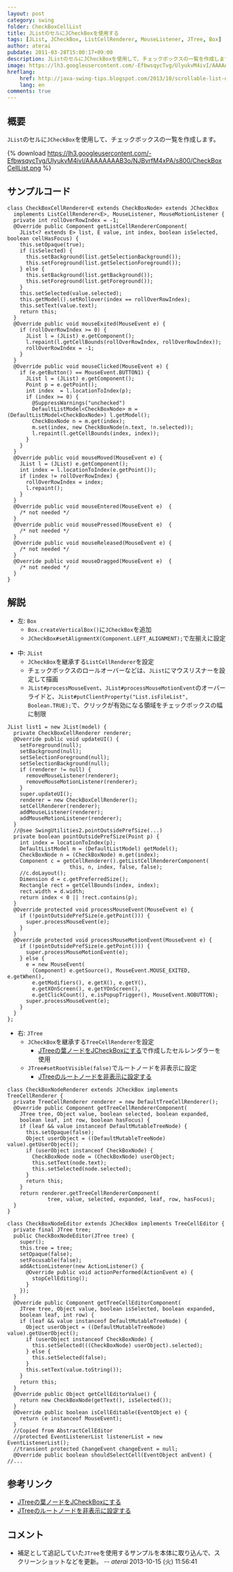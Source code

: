 ```yaml
---
layout: post
category: swing
folder: CheckBoxCellList
title: JListのセルにJCheckBoxを使用する
tags: [JList, JCheckBox, ListCellRenderer, MouseListener, JTree, Box]
author: aterai
pubdate: 2011-03-28T15:00:17+09:00
description: JListのセルにJCheckBoxを使用して、チェックボックスの一覧を作成します。
image: https://lh3.googleusercontent.com/-EfbwsqycTvg/UlyukvM4ivI/AAAAAAAAB3o/NJBvrfM4xPA/s800/CheckBoxCellList.png
hreflang:
    href: http://java-swing-tips.blogspot.com/2013/10/scrollable-list-of-jcheckboxes.html
    lang: en
comments: true
---
```

## 概要
`JList`のセルに`JCheckBox`を使用して、チェックボックスの一覧を作成します。

{% download https://lh3.googleusercontent.com/-EfbwsqycTvg/UlyukvM4ivI/AAAAAAAAB3o/NJBvrfM4xPA/s800/CheckBoxCellList.png %}

## サンプルコード
<pre class="prettyprint"><code>class CheckBoxCellRenderer&lt;E extends CheckBoxNode&gt; extends JCheckBox
  implements ListCellRenderer&lt;E&gt;, MouseListener, MouseMotionListener {
  private int rollOverRowIndex = -1;
  @Override public Component getListCellRendererComponent(
    JList&lt;? extends E&gt; list, E value, int index, boolean isSelected, boolean cellHasFocus) {
    this.setOpaque(true);
    if (isSelected) {
      this.setBackground(list.getSelectionBackground());
      this.setForeground(list.getSelectionForeground());
    } else {
      this.setBackground(list.getBackground());
      this.setForeground(list.getForeground());
    }
    this.setSelected(value.selected);
    this.getModel().setRollover(index == rollOverRowIndex);
    this.setText(value.text);
    return this;
  }
  @Override public void mouseExited(MouseEvent e) {
    if (rollOverRowIndex &gt;= 0) {
      JList l = (JList) e.getComponent();
      l.repaint(l.getCellBounds(rollOverRowIndex, rollOverRowIndex));
      rollOverRowIndex = -1;
    }
  }
  @Override public void mouseClicked(MouseEvent e) {
    if (e.getButton() == MouseEvent.BUTTON1) {
      JList l = (JList) e.getComponent();
      Point p = e.getPoint();
      int index  = l.locationToIndex(p);
      if (index &gt;= 0) {
        @SuppressWarnings("unchecked")
        DefaultListModel&lt;CheckBoxNode&gt; m = (DefaultListModel&lt;CheckBoxNode&gt;) l.getModel();
        CheckBoxNode n = m.get(index);
        m.set(index, new CheckBoxNode(n.text, !n.selected));
        l.repaint(l.getCellBounds(index, index));
      }
    }
  }
  @Override public void mouseMoved(MouseEvent e) {
    JList l = (JList) e.getComponent();
    int index = l.locationToIndex(e.getPoint());
    if (index != rollOverRowIndex) {
      rollOverRowIndex = index;
      l.repaint();
    }
  }
  @Override public void mouseEntered(MouseEvent e)  {
    /* not needed */
  }
  @Override public void mousePressed(MouseEvent e)  {
    /* not needed */
  }
  @Override public void mouseReleased(MouseEvent e) {
    /* not needed */
  }
  @Override public void mouseDragged(MouseEvent e)  {
    /* not needed */
  }
}
</code></pre>

## 解説
- 左: `Box`
    - `Box.createVerticalBox()`に`JCheckBox`を追加
    - `JCheckBox#setAlignmentX(Component.LEFT_ALIGNMENT);`で左揃えに設定

<!-- dummy comment line for breaking list -->

- 中: `JList`
    - `JCheckBox`を継承する`ListCellRenderer`を設定
    - チェックボックスのロールオーバーなどは、`JList`にマウスリスナーを設定して描画
    - `JList#processMouseEvent`、`JList#processMouseMotionEvent`のオーバーライドと、`JList#putClientProperty("List.isFileList", Boolean.TRUE);`で、クリックが有効になる領域をチェックボックスの幅に制限

<!-- dummy comment line for breaking list -->

<pre class="prettyprint"><code>JList list1 = new JList(model) {
  private CheckBoxCellRenderer renderer;
  @Override public void updateUI() {
    setForeground(null);
    setBackground(null);
    setSelectionForeground(null);
    setSelectionBackground(null);
    if (renderer != null) {
      removeMouseListener(renderer);
      removeMouseMotionListener(renderer);
    }
    super.updateUI();
    renderer = new CheckBoxCellRenderer();
    setCellRenderer(renderer);
    addMouseListener(renderer);
    addMouseMotionListener(renderer);
  }
  //@see SwingUtilities2.pointOutsidePrefSize(...)
  private boolean pointOutsidePrefSize(Point p) {
    int index = locationToIndex(p);
    DefaultListModel m = (DefaultListModel) getModel();
    CheckBoxNode n = (CheckBoxNode) m.get(index);
    Component c = getCellRenderer().getListCellRendererComponent(
                    this, n, index, false, false);
    //c.doLayout();
    Dimension d = c.getPreferredSize();
    Rectangle rect = getCellBounds(index, index);
    rect.width = d.width;
    return index &lt; 0 || !rect.contains(p);
  }
  @Override protected void processMouseEvent(MouseEvent e) {
    if (!pointOutsidePrefSize(e.getPoint())) {
      super.processMouseEvent(e);
    }
  }
  @Override protected void processMouseMotionEvent(MouseEvent e) {
    if (!pointOutsidePrefSize(e.getPoint())) {
      super.processMouseMotionEvent(e);
    } else {
      e = new MouseEvent(
        (Component) e.getSource(), MouseEvent.MOUSE_EXITED, e.getWhen(),
        e.getModifiers(), e.getX(), e.getY(),
        e.getXOnScreen(), e.getYOnScreen(),
        e.getClickCount(), e.isPopupTrigger(), MouseEvent.NOBUTTON);
      super.processMouseEvent(e);
    }
  }
};
</code></pre>

- 右: `JTree`
    - `JCheckBox`を継承する`TreeCellRenderer`を設定
        - [JTreeの葉ノードをJCheckBoxにする](https://ateraimemo.com/Swing/CheckBoxNodeTree.html)で作成したセルレンダラーを使用
    - `JTree#setRootVisible(false)`でルートノードを非表示に設定
        - [JTreeのルートノードを非表示に設定する](https://ateraimemo.com/Swing/TreeRootVisible.html)

<!-- dummy comment line for breaking list -->

<pre class="prettyprint"><code>class CheckBoxNodeRenderer extends JCheckBox implements TreeCellRenderer {
  private TreeCellRenderer renderer = new DefaultTreeCellRenderer();
  @Override public Component getTreeCellRendererComponent(
    JTree tree, Object value, boolean selected, boolean expanded,
    boolean leaf, int row, boolean hasFocus) {
    if (leaf &amp;&amp; value instanceof DefaultMutableTreeNode) {
      this.setOpaque(false);
      Object userObject = ((DefaultMutableTreeNode) value).getUserObject();
      if (userObject instanceof CheckBoxNode) {
        CheckBoxNode node = (CheckBoxNode) userObject;
        this.setText(node.text);
        this.setSelected(node.selected);
      }
      return this;
    }
    return renderer.getTreeCellRendererComponent(
             tree, value, selected, expanded, leaf, row, hasFocus);
  }
}

class CheckBoxNodeEditor extends JCheckBox implements TreeCellEditor {
  private final JTree tree;
  public CheckBoxNodeEditor(JTree tree) {
    super();
    this.tree = tree;
    setOpaque(false);
    setFocusable(false);
    addActionListener(new ActionListener() {
      @Override public void actionPerformed(ActionEvent e) {
        stopCellEditing();
      }
    });
  }
  @Override public Component getTreeCellEditorComponent(
    JTree tree, Object value, boolean isSelected, boolean expanded,
    boolean leaf, int row) {
    if (leaf &amp;&amp; value instanceof DefaultMutableTreeNode) {
      Object userObject = ((DefaultMutableTreeNode) value).getUserObject();
      if (userObject instanceof CheckBoxNode) {
        this.setSelected(((CheckBoxNode) userObject).selected);
      } else {
        this.setSelected(false);
      }
      this.setText(value.toString());
    }
    return this;
  }
  @Override public Object getCellEditorValue() {
    return new CheckBoxNode(getText(), isSelected());
  }
  @Override public boolean isCellEditable(EventObject e) {
    return (e instanceof MouseEvent);
  }
  //Copied from AbstractCellEditor
  //protected EventListenerList listenerList = new EventListenerList();
  //transient protected ChangeEvent changeEvent = null;
  @Override public boolean shouldSelectCell(EventObject anEvent) {
//...
</code></pre>

## 参考リンク
- [JTreeの葉ノードをJCheckBoxにする](https://ateraimemo.com/Swing/CheckBoxNodeTree.html)
- [JTreeのルートノードを非表示に設定する](https://ateraimemo.com/Swing/TreeRootVisible.html)

<!-- dummy comment line for breaking list -->

## コメント
- 補足として追記していた`JTree`を使用するサンプルを本体に取り込んで、スクリーンショットなどを更新。 -- *aterai* 2013-10-15 (火) 11:56:41

<!-- dummy comment line for breaking list -->
